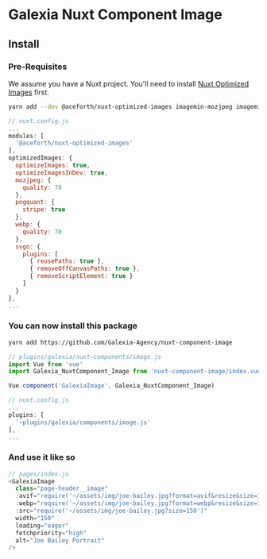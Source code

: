 # Galexia Nuxt Component Image

## Install

### Pre-Requisites

We assume you have a Nuxt project.
You'll need to install [Nuxt Optimized Images](https://www.npmjs.com/package/@aceforth/nuxt-optimized-images) first.

```bash
yarn add --dev @aceforth/nuxt-optimized-images imagemin-mozjpeg imagemin-pngquant imagemin-svgo responsive-loader sharp
```

```js
// nuxt.config.js
...
modules: [
  '@aceforth/nuxt-optimized-images'
],
optimizedImages: {
  optimizeImages: true,
  optimizeImagesInDev: true,
  mozjpeg: {
    quality: 70
  },
  pngquant: {
    stripe: true
  },
  webp: {
    quality: 70
  },
  svgo: {
    plugins: [
      { reusePaths: true },
      { removeOffCanvasPaths: true },
      { removeScriptElement: true }
    ]
  }
},
...
```

### You can now install this package

```bash
yarn add https://github.com/Galexia-Agency/nuxt-component-image
```

```js
// plugins/galexia/nuxt-components/image.js
import Vue from 'vue'
import Galexia_NuxtComponent_Image from 'nuxt-component-image/index.vue'

Vue.component('GalexiaImage', Galexia_NuxtComponent_Image)
```

```js
// nuxt.config.js
...
plugins: [
  '~plugins/galexia/components/image.js'
],
...
```

### And use it like so

```js
// pages/index.js
<GalexiaImage
  class="page-header__image"
  :avif="require('~/assets/img/joe-bailey.jpg?format=avif&resize&size=150')"
  :webp="require('~/assets/img/joe-bailey.jpg?format=webp&resize&size=150')"
  :src="require('~/assets/img/joe-bailey.jpg?size=150')"
  width="150"
  loading="eager"
  fetchpriority="high"
  alt="Joe Bailey Portrait"
/>
```

